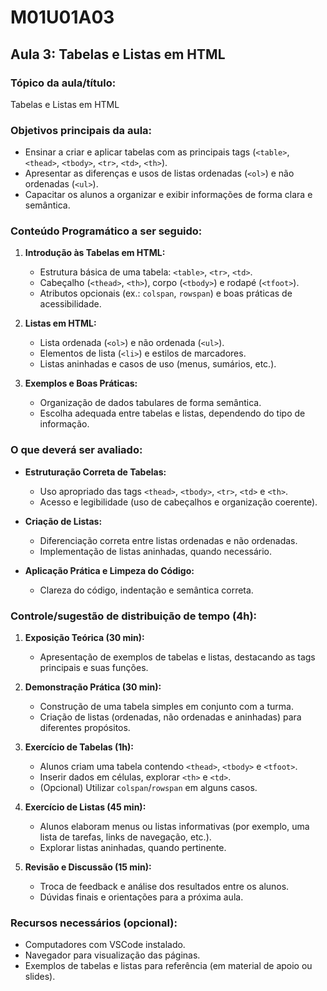 # **M01U01A03**

## **Aula 3: Tabelas e Listas em HTML**

### **Tópico da aula/título:**  
Tabelas e Listas em HTML

### **Objetivos principais da aula:**  
- Ensinar a criar e aplicar tabelas com as principais tags (`<table>`, `<thead>`, `<tbody>`, `<tr>`, `<td>`, `<th>`).  
- Apresentar as diferenças e usos de listas ordenadas (`<ol>`) e não ordenadas (`<ul>`).  
- Capacitar os alunos a organizar e exibir informações de forma clara e semântica.

### **Conteúdo Programático a ser seguido:**  
1. **Introdução às Tabelas em HTML:**  
   - Estrutura básica de uma tabela: `<table>`, `<tr>`, `<td>`.  
   - Cabeçalho (`<thead>`, `<th>`), corpo (`<tbody>`) e rodapé (`<tfoot>`).  
   - Atributos opcionais (ex.: `colspan`, `rowspan`) e boas práticas de acessibilidade.

2. **Listas em HTML:**  
   - Lista ordenada (`<ol>`) e não ordenada (`<ul>`).  
   - Elementos de lista (`<li>`) e estilos de marcadores.  
   - Listas aninhadas e casos de uso (menus, sumários, etc.).

3. **Exemplos e Boas Práticas:**  
   - Organização de dados tabulares de forma semântica.  
   - Escolha adequada entre tabelas e listas, dependendo do tipo de informação.

### **O que deverá ser avaliado:**  
- **Estruturação Correta de Tabelas:**  
  - Uso apropriado das tags `<thead>`, `<tbody>`, `<tr>`, `<td>` e `<th>`.  
  - Acesso e legibilidade (uso de cabeçalhos e organização coerente).

- **Criação de Listas:**  
  - Diferenciação correta entre listas ordenadas e não ordenadas.  
  - Implementação de listas aninhadas, quando necessário.  

- **Aplicação Prática e Limpeza do Código:**  
  - Clareza do código, indentação e semântica correta.  

### **Controle/sugestão de distribuição de tempo (4h):**  
1. **Exposição Teórica (30 min):**  
   - Apresentação de exemplos de tabelas e listas, destacando as tags principais e suas funções.  

2. **Demonstração Prática (30 min):**  
   - Construção de uma tabela simples em conjunto com a turma.  
   - Criação de listas (ordenadas, não ordenadas e aninhadas) para diferentes propósitos.  

3. **Exercício de Tabelas (1h):**  
   - Alunos criam uma tabela contendo `<thead>`, `<tbody>` e `<tfoot>`.  
   - Inserir dados em células, explorar `<th>` e `<td>`.  
   - (Opcional) Utilizar `colspan`/`rowspan` em alguns casos.  

4. **Exercício de Listas (45 min):**  
   - Alunos elaboram menus ou listas informativas (por exemplo, uma lista de tarefas, links de navegação, etc.).  
   - Explorar listas aninhadas, quando pertinente.  

5. **Revisão e Discussão (15 min):**  
   - Troca de feedback e análise dos resultados entre os alunos.  
   - Dúvidas finais e orientações para a próxima aula.  

### **Recursos necessários (opcional):**  
- Computadores com VSCode instalado.  
- Navegador para visualização das páginas.  
- Exemplos de tabelas e listas para referência (em material de apoio ou slides).  
